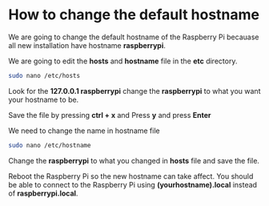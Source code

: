 # How to change the default hostname

We are going to change the default hostname of the Raspberry Pi becauase all new installation have hostname **raspberrypi**.

We are going to edit the **hosts** and **hostname** file in the **etc** directory.

```bash
sudo nano /etc/hosts
```

Look for the **127.0.0.1 raspberrypi** change the **raspberrypi** to what you want your hostname to be.

Save the file by pressing **ctrl + x** and Press **y** and press **Enter**

We need to change the name in hostname file

```bash
sudo nano /etc/hostname
```

Change the **raspberrypi** to what you changed in **hosts** file and save the file.

Reboot the Raspberry Pi so the new hostname can take affect. You should be able to connect to the Raspberry Pi using **(yourhostname).local** instead of **raspberrypi.local**.
